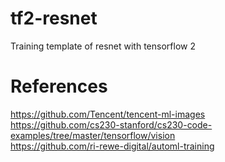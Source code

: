 # tf2-resnet
Training template of resnet with tensorflow 2

# References #
https://github.com/Tencent/tencent-ml-images  
https://github.com/cs230-stanford/cs230-code-examples/tree/master/tensorflow/vision  
https://github.com/ri-rewe-digital/automl-training  
